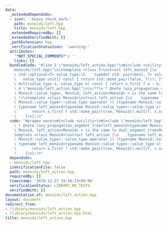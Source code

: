 ```yaml
---
data:
  _extendedDependsOn:
  - icon: ':heavy_check_mark:'
    path: monoids/left.hpp
    title: monoids/left.hpp
  _extendedRequiredBy: []
  _extendedVerifiedWith: []
  _pathExtension: hpp
  _verificationStatusIcon: ':warning:'
  attributes:
    '*NOT_SPECIAL_COMMENTS*': ''
    links: []
  bundledCode: "#line 2 \"monoids/left_action.hpp\"\n#include <utility>\n#line 3 \"\
    monoids/left.hpp\"\n\ntemplate <class T>\nstruct left_monoid {\n    // typedef\
    \ std::optional<T> value_type;\n    typedef std::pair<bool, T> value_type;\n \
    \   value_type unit() const { return std::make_pair(false, T()); }\n    value_type\
    \ mult(value_type a, value_type b) const { return a.first ? a : b; }\n};\n#line\
    \ 4 \"monoids/left_action.hpp\"\n\n/**\n * @note lazy_propagation_segment_tree<left_monoid<typename\
    \ Monoid::value_type>, Monoid, left_action<Monoid> > is the same to dual_segment_tree<Monoid>\n\
    \ */\ntemplate <class Monoid>\nstruct left_action {\n    typename left_monoid<typename\
    \ Monoid::value_type>::value_type operator () (typename Monoid::value_type f,\
    \ typename left_monoid<typename Monoid::value_type>::value_type x) const {\n \
    \       return x.first ? std::make_pair(true, Monoid().mult(f, x.second)) : x;\n\
    \    }\n};\n"
  code: "#pragma once\n#include <utility>\n#include \"monoids/left.hpp\"\n\n/**\n\
    \ * @note lazy_propagation_segment_tree<left_monoid<typename Monoid::value_type>,\
    \ Monoid, left_action<Monoid> > is the same to dual_segment_tree<Monoid>\n */\n\
    template <class Monoid>\nstruct left_action {\n    typename left_monoid<typename\
    \ Monoid::value_type>::value_type operator () (typename Monoid::value_type f,\
    \ typename left_monoid<typename Monoid::value_type>::value_type x) const {\n \
    \       return x.first ? std::make_pair(true, Monoid().mult(f, x.second)) : x;\n\
    \    }\n};\n"
  dependsOn:
  - monoids/left.hpp
  isVerificationFile: false
  path: monoids/left_action.hpp
  requiredBy: []
  timestamp: '2019-12-27 19:16:13+09:00'
  verificationStatus: LIBRARY_NO_TESTS
  verifiedWith: []
documentation_of: monoids/left_action.hpp
layout: document
redirect_from:
- /library/monoids/left_action.hpp
- /library/monoids/left_action.hpp.html
title: monoids/left_action.hpp
---
```

